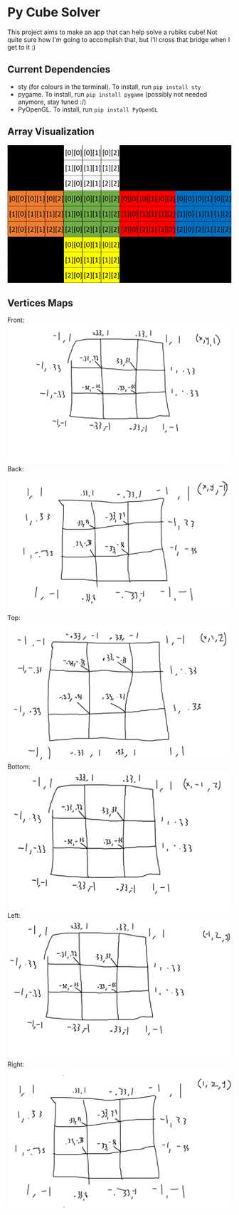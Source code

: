 # Py Cube Solver
This project aims to make an app that can help solve a rubiks cube! Not quite sure how I'm going to accomplish that, but I'll cross that bridge when I get to it :)
## Current Dependencies
- sty (for colours in the terminal). To install, run `pip install sty`
- pygame. To install, run `pip install pygame` (possibly not needed anymore, stay tuned :/)
- PyOpenGL. To install, run `pip install PyOpenGL`
## Array Visualization
![Visualization of the cube's arrays](docs/array-vis.png)
## Vertices Maps
Front:
![Front](docs/OpenGLFrontVertMap.png)
Back:
![Back](docs/OpenGLBackVertMap.png)
Top:
![Top](docs/OpenGLTopVertMap.png)
Bottom:
![Bottom](docs/OpenGLBottomVertMap.png)
Left:
![Left](docs/OpenGLLeftVertMap.png)
Right:
![Right](docs/OpenGLRightVertMap.png)